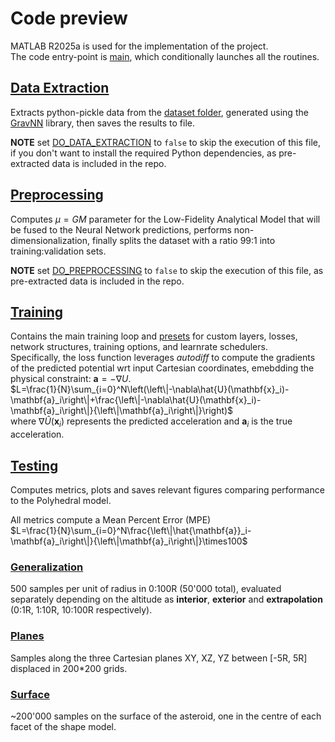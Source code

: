 # Code preview
MATLAB R2025a is used for the implementation of the project.  
The code entry-point is [main](main.m), which conditionally launches all the routines.

## [Data Extraction](data/runData.m)
Extracts python-pickle data from the [dataset folder](data/Trajectories/), generated using the [GravNN](https://github.com/MartinAstro/GravNN) library, then saves the results to file.

**NOTE** set [DO_DATA_EXTRACTION](main.m#L15) to `false` to skip the execution of this file, if you don't want to install the required Python dependencies, as pre-extracted data is included in the repo.

## [Preprocessing](preprocessing/runPreprocessing.m)
Computes $\mu=GM$ parameter for the Low-Fidelity Analytical Model that will be fused to the Neural Network predictions, performs non-dimensionalization, finally splits the dataset with a ratio 99:1 into training:validation sets.

**NOTE** set [DO_PREPROCESSING](main.m#L16) to `false` to skip the execution of this file, as pre-extracted data is included in the repo.

## [Training](training/runTraining.m)
Contains the main training loop and [presets](training/+presets) for custom layers, losses, network structures, training options, and learnrate schedulers.  
Specifically, the loss function leverages *autodiff* to compute the gradients of the predicted potential wrt input Cartesian coordinates, emebdding the physical constraint: $\mathbf{a}=-\nabla U$.  
$L=\frac{1}{N}\sum_{i=0}^N\left(\left\|-\nabla\hat{U}(\mathbf{x}_i)-\mathbf{a}_i\right\|+\frac{\left\|-\nabla\hat{U}(\mathbf{x}_i)-\mathbf{a}_i\right\|}{\left\|\mathbf{a}_i\right\|}\right)$  
where $\nabla\hat{U}(\mathbf{x}_i)$ represents the predicted acceleration and $\mathbf{a}_i$ is the true acceleration.

## [Testing](test/runTest.m)
Computes metrics, plots and saves relevant figures comparing performance to the Polyhedral model.

All metrics compute a Mean Percent Error (MPE)  
$L=\frac{1}{N}\sum_{i=0}^N\frac{\left\|\hat{\mathbf{a}}_i-\mathbf{a}_i\right\|}{\left\|\mathbf{a}_i\right\|}\times100$

### [Generalization](test/plot/plotGeneralization.m)
500 samples per unit of radius in 0:100R (50'000 total), evaluated separately depending on the altitude as **interior**, **exterior** and **extrapolation** (0:1R, 1:10R, 10:100R respectively).

### [Planes](test/plot/plotPlanes.m)
Samples along the three Cartesian planes XY, XZ, YZ between [-5R, 5R] displaced in 200*200 grids.

### [Surface](test/plot/plotSurface.m)
~200'000 samples on the surface of the asteroid, one in the centre of each facet of the shape model.